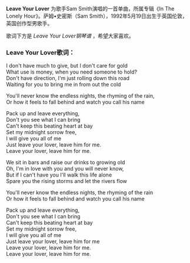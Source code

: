 

**Leave Your Lover** 为歌手Sam Smith演唱的一首单曲，所属专辑《In The Lonely Hour》。萨姆•史密斯（Sam
Smith），1992年5月19日出生于英国伦敦，英国创作型男歌手。

  
歌词下方是 _Leave Your Lover钢琴谱_ ，希望大家喜欢。

### Leave Your Lover歌词：

I don't have much to give, but I don't care for gold  
What use is money, when you need someone to hold?  
Don't have direction, I'm just rolling down this road  
Waiting for you to bring me in from out the cold

You'll never know the endless nights, the rhyming of the rain,  
Or how it feels to fall behind and watch you call his name

Pack up and leave everything,  
Don't you see what I can bring  
Can't keep this beating heart at bay  
Set my midnight sorrow free,  
I will give you all of me  
Just leave your lover, leave him for me.  
Leave your lover, leave him for me.

We sit in bars and raise our drinks to growing old  
Oh, I'm in love with you and you will never know,  
But if I can't have you I'll walk this life alone  
Spare you the rising storms and let the rivers flow

You'll never know the endless nights, the rhyming of the rain  
Or how it feels to fall behind and watch you call his name

Pack up and leave everything,  
Don't you see what I can bring  
Can't keep this beating heart at bay  
Set my midnight sorrow free,  
I will give you all of me  
Just leave your lover, leave him for me  
Leave your lover, leave him for me.  
Leave your lover, leave him for me.

